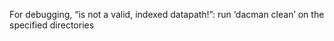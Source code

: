For debugging, “is not a valid, indexed datapath\!”: run ‘dacman clean’
on the specified directories
